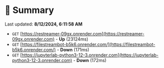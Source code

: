 # 📖 Summary
Last updated: **8/12/2024, 6:11:58 AM**

- `GET` [https://restreamer-09gx.onrender.com](https://restreamer-09gx.onrender.com) - **Up** (23124ms)
- `GET` [https://filestreambot-b5k6.onrender.com/](https://filestreambot-b5k6.onrender.com/) - **Down** (171ms)
- `GET` [https://jupyterlab-python3-12-3.onrender.com](https://jupyterlab-python3-12-3.onrender.com) - **Down** (172ms)
